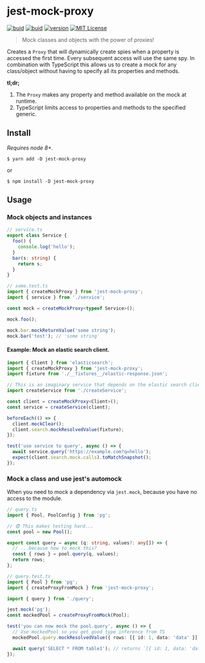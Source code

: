 # jest-mock-proxy

[![buid][ci-badge]][ci] [![buid][coverage-badge]][coverage] [![version][version-badge]][package] [![MIT License][license-badge]][license]

> Mock classes and objects with the power of proxies!

Creates a `Proxy` that will dynamically create spies when a property is accessed the first time.
Every subsequent access will use the same spy. In combination with TypeScript this allows us to create a mock for any class/object without having to specify all its properties and methods.

**tl;dr;**

1. The `Proxy` makes any property and method available on the mock at runtime.
2. TypeScript limits access to properties and methods to the specified generic.

## Install

_Requires node 8+._

```
$ yarn add -D jest-mock-proxy
```

or

```
$ npm install -D jest-mock-proxy
```

## Usage

### Mock objects and instances

```ts
// service.ts
export class Service {
  foo() {
    console.log('hello');
  }
  bar(s: string) {
    return s;
  }
}

// some.test.ts
import { createMockProxy } from 'jest-mock-proxy';
import { service } from './service';

const mock = createMockProxy<typeof Service>();

mock.foo();

mock.bar.mockReturnValue('some string');
mock.bar('test'); // 'some string'
```

#### Example: Mock an elastic search client.

```ts
import { Client } from 'elasticsearch';
import { createMockProxy } from 'jest-mock-proxy';
import fixture from './__fixtures__/elastic-response.json';

// This is an imaginary service that depends on the elastic search client.
import createService from './createService';

const client = createMockProxy<Client>();
const service = createService(client);

beforeEach(() => {
  client.mockClear();
  client.search.mockResolvedValue(fixture);
});

test('use service to query', async () => {
  await service.query('https://example.com?q=hello');
  expect(client.search.mock.calls).toMatchSnapshot();
});
```

### Mock a class and use jest's automock

When you need to mock a dependency via `jest.mock`, because you have no access to the module.

```ts
// query.ts
import { Pool, PoolConfig } from 'pg';

// 😨 This makes testing hard...
const pool = new Pool();

export const query = async (q: string, values?: any[]) => {
  // ...because how to mock this?
  const { rows } = pool.query(q, values);
  return rows;
};

// query.test.ts
import { Pool } from 'pg';
import { createProxyFromMock } from 'jest-mock-proxy';

import { query } from './query';

jest.mock('pg');
const mockedPool = createProxyFromMock(Pool);

test('you can now mock the pool.query', async () => {
  // Use mockedPool so you get good type inference from TS
  mockedPool.query.mockResolvedValue({ rows: [{ id: 1, data: 'data' }] });

  await query('SELECT * FROM table1'); // returns `[{ id: 1, data: 'data' }]`
});
```

<!-- LINKS -->

[ci]: https://travis-ci.org/sebald/jest-mock-proxy
[ci-badge]: https://img.shields.io/travis/sebald/jest-mock-proxy.svg?style=flat-square
[coverage]: https://codecov.io/gh/sebald/jest-mock-proxy
[coverage-badge]: https://img.shields.io/codecov/c/github/sebald/jest-mock-proxy.svg?style=flat-square
[license]: https://github.com/sebald/jest-mock-proxy/blob/master/LICENCE
[license-badge]: https://img.shields.io/npm/l/jest-mock-proxy.svg?style=flat-square
[package]: https://www.npmjs.com/package/jest-mock-proxy
[version-badge]: https://img.shields.io/npm/v/jest-mock-proxy.svg?style=flat-square
